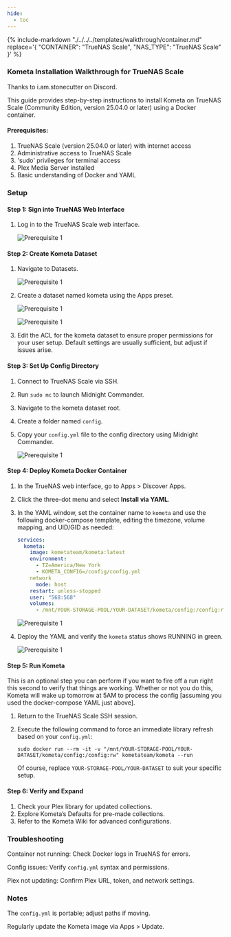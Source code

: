 ```yaml
---
hide:
  - toc
---
```

{%
    include-markdown "./../../../templates/walkthrough/container.md"
    replace='{
        "CONTAINER": "TrueNAS Scale",
        "NAS_TYPE": "TrueNAS Scale"
    }'
%}

### Kometa Installation Walkthrough for TrueNAS Scale

Thanks to i.am.stonecutter on Discord.

This guide provides step-by-step instructions to install Kometa on TrueNAS Scale (Community Edition, version 25.04.0 or later) using a Docker container.

#### Prerequisites:

1. TrueNAS Scale (version 25.04.0 or later) with internet access
2. Administrative access to TrueNAS Scale
3. 'sudo' privileges for terminal access
4. Plex Media Server installed
5. Basic understanding of Docker and YAML

### Setup

#### Step 1: Sign into TrueNAS Web Interface

1. Log in to the TrueNAS Scale web interface.

    ![Prerequisite 1](./../../../assets/images/kometa/install/truenas/truenas-step-1.png)

#### Step 2: Create Kometa Dataset

1. Navigate to Datasets.

    ![Prerequisite 1](./../../../assets/images/kometa/install/truenas/truenas-step-2a.png)

2. Create a dataset named kometa using the Apps preset.

    ![Prerequisite 1](./../../../assets/images/kometa/install/truenas/truenas-step-2b.png)

    ![Prerequisite 1](./../../../assets/images/kometa/install/truenas/truenas-step-2c.png)

3. Edit the ACL for the kometa dataset to ensure proper permissions for your user setup. Default settings are usually sufficient, but adjust if issues arise.

#### Step 3: Set Up Config Directory

1. Connect to TrueNAS Scale via SSH.
2. Run `sudo mc` to launch Midnight Commander.
3. Navigate to the kometa dataset root.
4. Create a folder named `config`.
5. Copy your `config.yml` file to the config directory using Midnight Commander.

    ![Prerequisite 1](./../../../assets/images/kometa/install/truenas/truenas-step-3.png)

#### Step 4: Deploy Kometa Docker Container

1. In the TrueNAS web interface, go to Apps > Discover Apps.
2. Click the three-dot menu and select **Install via YAML**.
3. In the YAML window, set the container name to `kometa` and use the following docker-compose template, editing the timezone, volume mapping, and UID/GID as needed:

    ```yaml
    services:
      kometa:
        image: kometateam/kometa:latest
        environment:
          - TZ=America/New York
          - KOMETA_CONFIG=/config/config.yml
        network
          mode: host
        restart: unless-stopped
        user: "568:568"
        volumes:
          - /mnt/YOUR-STORAGE-POOL/YOUR-DATASET/kometa/config:/config:rw
    ```

    ![Prerequisite 1](./../../../assets/images/kometa/install/truenas/truenas-step-4a.png)

4. Deploy the YAML and verify the `kometa` status shows RUNNING in green.

    ![Prerequisite 1](./../../../assets/images/kometa/install/truenas/truenas-step-4b.png)

#### Step 5: Run Kometa

This is an optional step you can perform if you want to fire off a run right this second to verify that things are working.  Whether or not you do this, Kometa will wake up tomorrow at 5AM to process the config [assuming you used the docker-compose YAML just above].

1. Return to the TrueNAS Scale SSH session.
2. Execute the following command to force an immediate library refresh based on your `config.yml`:

    ```
    sudo docker run --rm -it -v "/mnt/YOUR-STORAGE-POOL/YOUR-DATASET/kometa/config:/config:rw" kometateam/kometa --run
    ```

    Of course, replace `YOUR-STORAGE-POOL/YOUR-DATASET` to suit your specific setup.
   
#### Step 6: Verify and Expand

1. Check your Plex library for updated collections.
2. Explore Kometa’s Defaults for pre-made collections.
3. Refer to the Kometa Wiki for advanced configurations.

### Troubleshooting

Container not running: Check Docker logs in TrueNAS for errors.

Config issues: Verify `config.yml` syntax and permissions.

Plex not updating: Confirm Plex URL, token, and network settings.

### Notes

The `config.yml` is portable; adjust paths if moving.

Regularly update the Kometa image via Apps > Update.
